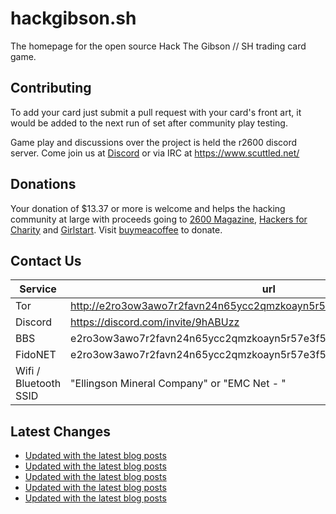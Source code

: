 # hackgibson.sh
The homepage for the open source Hack The Gibson // SH trading card game.


## Contributing

To add your card just submit a pull request with your card's front art, it would be added to the next run of set after community play testing.

Game play and discussions over the project is held the r2600 discord server. Come join us at [Discord](https://discord.com/invite/9hABUzz) or via IRC at https://www.scuttled.net/


## Donations

Your donation of $13.37 or more is welcome and helps the hacking community at large with proceeds going to [2600 Magazine](https://2600.com/), [Hackers for Charity](https://hackersforcharity.org) and [Girlstart](https://girlstart.org).  Visit [buymeacoffee](https://www.buymeacoffee.com/hackgibson.sh) to donate.


## Contact Us

Service | url
-|-
Tor | http://e2ro3ow3awo7r2favn24n65ycc2qmzkoayn5r57e3f56nvjwdcgg32ad.onion
Discord | https://discord.com/invite/9hABUzz
BBS | e2ro3ow3awo7r2favn24n65ycc2qmzkoayn5r57e3f56nvjwdcgg32ad.onion:23
FidoNET | e2ro3ow3awo7r2favn24n65ycc2qmzkoayn5r57e3f56nvjwdcgg32ad.onion:24554
Wifi / Bluetooth SSID | "Ellingson Mineral Company" or "EMC Net - <fidonet address>"

## Latest Changes
<!-- BLOG-POST-LIST:START -->
- [Updated with the latest blog posts](https://github.com/DFW2600/hackgibson.sh/commit/c11a7f5f64e85db88c1c46f9f72b510920b498c7)
- [Updated with the latest blog posts](https://github.com/DFW2600/hackgibson.sh/commit/41fafbfe615b150c3bf849a2ca468bbc515efd3c)
- [Updated with the latest blog posts](https://github.com/DFW2600/hackgibson.sh/commit/94c0abd209ee036f1a5a3f3f1c3e95910f4b20c0)
- [Updated with the latest blog posts](https://github.com/DFW2600/hackgibson.sh/commit/fafc301a2bcab8454395f2a809e440e5efb447ee)
- [Updated with the latest blog posts](https://github.com/DFW2600/hackgibson.sh/commit/bc1494cf09681a382e0ec2e38cdcb3f4be7bc718)
<!-- BLOG-POST-LIST:END -->
